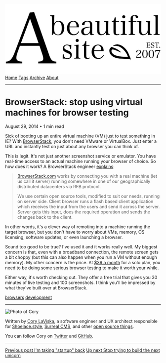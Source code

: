 <a href="../../index.html" class="header-link"><img src="../../images/logos/wordmark.svg" alt="A Beautiful Site" class="wordmark" /></a> <a href="../../index.html" class="nav-item">Home</a> <a href="../../tags/index.html" class="nav-item">Tags</a> <a href="../index.html" class="nav-item">Archive</a> <a href="../../about/index.html" class="nav-item">About</a>

---

# BrowserStack: stop using virtual machines for browser testing

August 29, 2014 • 1 min read

Sick of booting up an entire virtual machine (VM) just to test something in IE? With [BrowserStack](http://www.browserstack.com/), you don't need VMware or VirtualBox. Just enter a URL and instantly test on just about any browser you can think of.

This is legit. It's not just another screenshot service or emulator. You have real-time access to an actual machine running your browser of choice. So how does it work? A BrowserStack engineer [explains](http://www.quora.com/Web-Browsers/How-is-browserstack-com-implemented-How-does-it-emulate-various-browsers-within-a-single-browser):

> [BrowserStack.com](http://browserstack.com/) works by connecting you with a real machine (let us call it server) running somewhere in one of our geographically distributed datacenters via RFB protocol.
>
> We use certain open source tools, modified to suit our needs, running on server side. Client browser runs a flash based client application which receives the input from the users and send it across the server. Server gets this input, does the required operation and sends the changes back to the client.

In other words, it's a clever way of remoting into a machine running the target browser, but you don't have to worry about VMs, memory, OS licensing, software updates, or even launching a browser.

Sound too good to be true? I've used it and it works really well. My biggest concern is that, even with a broadband connection, the remote screen gets a bit choppy (but this can also happen when you run a VM without enough memory). My other concern is the price. At [$39 a month](https://www.browserstack.com/pricing) for a solo plan, you need to be doing some serious browser testing to make it worth your while.

Either way, it's worth checking out. They offer a free trial that gives you 30 minutes of live testing and 100 screenshots. I think you'll be impressed by what they've built over at BrowserStack.

<a href="../../tags/browsers/index.html" class="post-tag">browsers</a> <a href="../../tags/development/index.html" class="post-tag">development</a>

---

<img src="http://0.gravatar.com/avatar/bf1b3b95fd5b096a3592247c29667b33?s=512" alt="Photo of Cory" class="avatar avatar-small" />

Written by [Cory LaViska](../../index-4.html), a software engineer and UX architect responsible for [Shoelace.style](https://shoelace.style/), [Surreal CMS](https://www.surrealcms.com/), and other [open source things](https://github.com/claviska).

You can follow Cory on [Twitter](https://twitter.com/claviska) and [GitHub](https://github.com/claviska).

---

<a href="../im-taking-startup-back/index.html" class="post-nav-previous"><span class="small">Previous post</span> I'm taking "startup" back</a> <a href="../stop-trying-to-build-the-next-unicorn/index.html" class="post-nav-next"><span class="small">Up next</span> Stop trying to build the next unicorn</a>
